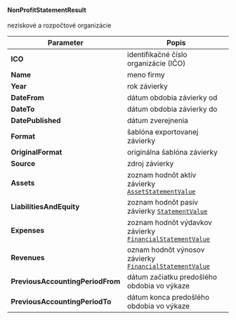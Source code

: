 #### NonProfitStatementResult
neziskové a rozpočtové organizácie

| Parameter | Popis |
| ----------- | ----------- |
| **ICO** | identifikačné číslo organizácie (IČO) |
| **Name** | meno firmy |
| **Year** | rok závierky |
| **DateFrom** | dátum obdobia závierky od |
| **DateTo** | dátum obdobia závierky do |
| **DatePublished** | dátum zverejnenia |
| **Format** | šablóna exportovanej závierky |
| **OriginalFormat** | originálna šablóna závierky |
| **Source** | zdroj závierky |
| **Assets** | zoznam hodnôt aktív závierky [`AssetStatementValue`](#AssetStatementValue) |
| **LiabilitiesAndEquity** | zoznam hodnôt pasív závierky  [`StatementValue`](#StatementValue) |
| **Expenses** | zoznam hodnôt výdavkov závierky [`FinancialStatementValue`](#FinancialStatementValue) |
| **Revenues** | oznam hodnôt výnosov závierky [`FinancialStatementValue`](#FinancialStatementValue) |
| **PreviousAccountingPeriodFrom** | dátum začiatku predošlého obdobia vo výkaze |
| **PreviousAccountingPeriodTo** | dátum konca predošlého obdobia vo výkaze |
